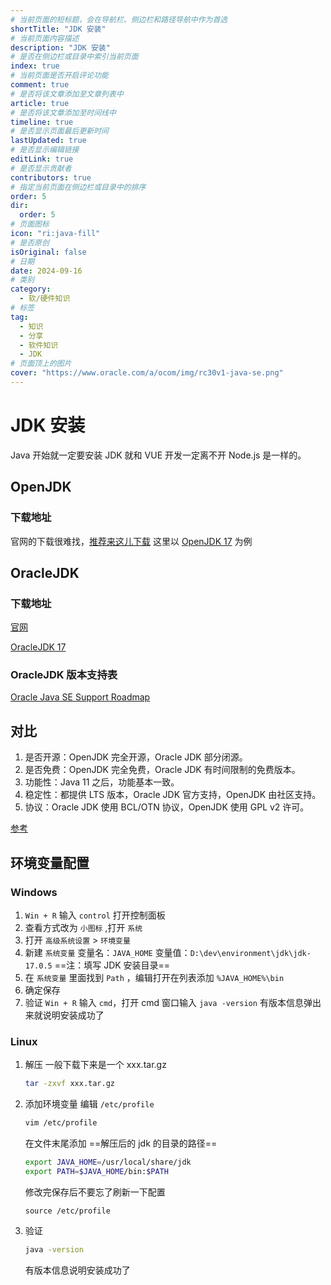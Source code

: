 ```yaml
---
# 当前页面的短标题，会在导航栏、侧边栏和路径导航中作为首选
shortTitle: "JDK 安装"
# 当前页面内容描述
description: "JDK 安装"
# 是否在侧边栏或目录中索引当前页面
index: true
# 当前页面是否开启评论功能
comment: true
# 是否将该文章添加至文章列表中
article: true
# 是否将该文章添加至时间线中
timeline: true
# 是否显示页面最后更新时间
lastUpdated: true
# 是否显示编辑链接
editLink: true
# 是否显示贡献者
contributors: true
# 指定当前页面在侧边栏或目录中的排序
order: 5
dir:
  order: 5
# 页面图标
icon: "ri:java-fill"
# 是否原创
isOriginal: false
# 日期
date: 2024-09-16
# 类别
category:
  - 软/硬件知识
# 标签
tag:
  - 知识
  - 分享
  - 软件知识
  - JDK
# 页面顶上的图片
cover: "https://www.oracle.com/a/ocom/img/rc30v1-java-se.png"
---
```


# JDK 安装

Java 开始就一定要安装 JDK 就和 VUE 开发一定离不开 Node.js 是一样的。

## OpenJDK

### 下载地址

官网的下载很难找，[推荐来这儿下载](https://www.openlogic.com/openjdk-downloads)
这里以 [OpenJDK 17](https://builds.openlogic.com/downloadJDK/openlogic-openjdk/17.0.12+7/openlogic-openjdk-17.0.12+7-windows-x64.msi) 为例

## OracleJDK

### 下载地址

[官网](https://www.oracle.com/cn/java/technologies/downloads/archive/)

[OracleJDK 17](https://download.oracle.com/java/17/archive/jdk-17.0.11_windows-x64_bin.msi)

### OracleJDK 版本支持表

[Oracle Java SE Support Roadmap](https://www.oracle.com/java/technologies/java-se-support-roadmap.html)

## 对比

1. 是否开源：OpenJDK 完全开源，Oracle JDK 部分闭源。
2. 是否免费：OpenJDK 完全免费，Oracle JDK 有时间限制的免费版本。
3. 功能性：Java 11 之后，功能基本一致。
4. 稳定性：都提供 LTS 版本，Oracle JDK 官方支持，OpenJDK 由社区支持。
5. 协议：Oracle JDK 使用 BCL/OTN 协议，OpenJDK 使用 GPL v2 许可。

[参考](https://blog.csdn.net/qq_33326733/article/details/138875513)

## 环境变量配置

### Windows

1. `Win + R` 输入 `control` 打开控制面板
2. 查看方式改为 `小图标` ,打开 `系统`
3. 打开 `高级系统设置` > `环境变量`
4. 新建 `系统变量`
   变量名：`JAVA_HOME`
   变量值：`D:\dev\environment\jdk\jdk-17.0.5` ==注：填写 JDK 安装目录==
5. 在 `系统变量` 里面找到 `Path` ，编辑打开在列表添加 `%JAVA_HOME%\bin`
6. 确定保存
7. 验证
   `Win + R` 输入 `cmd`，打开 cmd 窗口输入 `java -version` 有版本信息弹出来就说明安装成功了

### Linux

1. 解压
   一般下载下来是一个 xxx.tar.gz
   ```bash
   tar -zxvf xxx.tar.gz
   ```
2. 添加环境变量
   编辑 `/etc/profile`
   ```bash
   vim /etc/profile
   ```
   在文件末尾添加 ==解压后的 jdk 的目录的路径==
   ```bash
   export JAVA_HOME=/usr/local/share/jdk
   export PATH=$JAVA_HOME/bin:$PATH
   ```
   修改完保存后不要忘了刷新一下配置
   ```
   source /etc/profile
   ```
3. 验证
   ```bash
   java -version
   ```
   有版本信息说明安装成功了